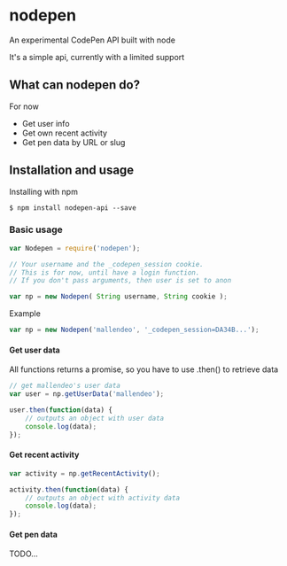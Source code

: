 nodepen
=======

An experimental CodePen API built with node

It's a simple api, currently with a limited support

## What can nodepen do?

For now

 - Get user info 
 - Get own recent activity
 - Get pen data by URL or slug

## Installation and usage

Installing with npm
```
$ npm install nodepen-api --save
```

### Basic usage

```javascript
var Nodepen = require('nodepen');

// Your username and the _codepen_session cookie.
// This is for now, until have a login function.
// If you don't pass arguments, then user is set to anon

var np = new Nodepen( String username, String cookie );
```
Example
```javascript
var np = new Nodepen('mallendeo', '_codepen_session=DA34B...');
```

#### Get user data
All functions returns a promise, so you have to use .then() to retrieve data
```javascript
// get mallendeo's user data
var user = np.getUserData('mallendeo');

user.then(function(data) {
	// outputs an object with user data
	console.log(data);
});
```

#### Get recent activity

```javascript
var activity = np.getRecentActivity();

activity.then(function(data) {
	// outputs an object with activity data
	console.log(data);
});
```

#### Get pen data

TODO...
